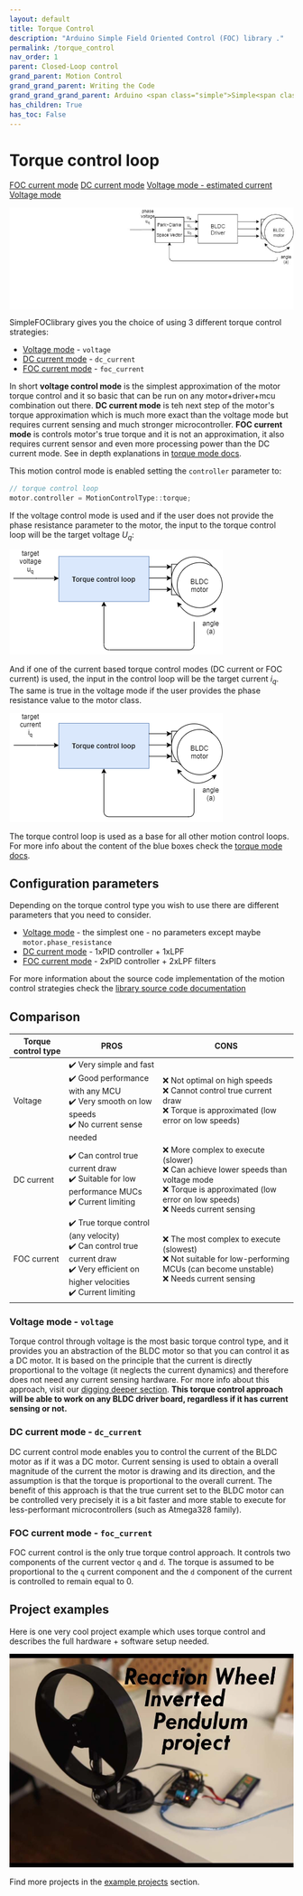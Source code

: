 ```yaml
---
layout: default
title: Torque Control
description: "Arduino Simple Field Oriented Control (FOC) library ."
permalink: /torque_control
nav_order: 1
parent: Closed-Loop control
grand_parent: Motion Control
grand_grand_parent: Writing the Code
grand_grand_grand_parent: Arduino <span class="simple">Simple<span class="foc">FOC</span>library</span>
has_children: True
has_toc: False
---
```


# Torque control loop


<script type="text/javascript">
    function show(id){
        Array.from(document.getElementsByClassName('gallery_img')).forEach(
        function(e){e.style.display = "none";});
        document.getElementById(id).style.display = "block";
        Array.from(document.getElementsByClassName("btn-primary")).forEach(
        function(e){e.classList.remove("btn-primary");});
        document.getElementById("btn-"+id).classList.add("btn-primary");
    }
</script>

<a href ="javascript:show(0);" id="btn-0" class="btn">FOC current mode</a>
<a href ="javascript:show(1);" id="btn-1" class="btn">DC current mode</a>
<a href ="javascript:show(2);" id="btn-2" class="btn">Voltage mode - estimated current</a>
<a href ="javascript:show(3);" id="btn-3" class="btn btn-primary">Voltage mode</a>

<img style="display:none" id="0" class="gallery_img" src="extras/Images/torque_modes_0000.jpg"/>
<img style="display:none" id="1" class="gallery_img" src="extras/Images/torque_modes_0001.jpg"/>
<img style="display:none" id="2" class="gallery_img" src="extras/Images/torque_modes_0002.jpg"/>
<img style="display:block" id="3"  class="gallery_img" src="extras/Images/torque_modes_0003.jpg"/>

<span class="simple">Simple<span class="foc">FOC</span>library</span> gives you the choice of using 3 different torque control strategies:
- [Voltage mode](voltage_torque_mode) - `voltage`
- [DC current mode](dc_current_torque_mode) - `dc_current`
- [FOC current mode](foc_current_torque_mode) - `foc_current`

In short **voltage control mode** is the simplest approximation of the motor torque control and it so basic that can be run on any motor+driver+mcu combination out there. **DC current mode** is teh next step of the motor's torque approximation which is much more exact than the voltage mode but requires current sensing and much stronger microcontroller. **FOC current mode** is controls motor's true torque and it is not an approximation, it also requires current sensor and even more processing power than the DC current mode. See in depth explanations in [torque mode docs](torque_control). 

This motion control mode is enabled setting the `controller` parameter to:
```cpp
// torque control loop
motor.controller = MotionControlType::torque;
```

If the voltage control mode is used and if the user does not provide the phase resistance parameter to the motor, the input to the torque control loop will be the target voltage <i>U<sub>q</sub></i>:

<a name="foc_image"></a><img src="extras/Images/torque_loop_v.png">

And if one of the current based torque control modes (DC current or FOC current) is used, the input in the control loop will be the target current <i>i<sub>q</sub></i>. The same is true in the voltage mode if the user provides the phase resistance value to the motor class. 

<a name="foc_image"></a><img src="extras/Images/torque_loop_i.png">

The torque control loop is used as a base for all other motion control loops.  For more info about the content of the blue boxes check the [torque mode docs](torque_control).

## Configuration parameters
Depending on the torque control type you wish to use there are different parameters that you need to consider. 
- [Voltage mode](voltage_torque_mode)  - the simplest one - no parameters except maybe `motor.phase_resistance`
- [DC current mode](dc_current_torque_mode) - 1xPID controller + 1xLPF
- [FOC current mode](foc_current_torque_mode) - 2xPID controller + 2xLPF filters 

For more information about the source code implementation of the motion control strategies check the [library source code documentation](motion_control_implementation)


## Comparison

Torque control type | PROS | CONS
----- | ----- | ------
Voltage  | ✔️ Very simple and fast <br>✔️ Good performance with any MCU <br> ✔️ Very smooth on low speeds<br> ✔️ No current sense needed   | ❌ Not optimal on high speeds <br> ❌ Cannot control true current draw <br> ❌ Torque is approximated (low error on low speeds)
DC current  | ✔️ Can control true current draw <br> ✔️ Suitable for low performance MUCs <br> ✔️ Current limiting  | ❌ More complex to execute  (slower) <br> ❌ Can achieve lower speeds than voltage mode <br>❌ Torque is approximated (low error on low speeds) <br> ❌ Needs current sensing
FOC current  | ✔️ True torque control (any velocity) <br> ✔️ Can control true current draw <br> ✔️ Very efficient on higher velocities <br> ✔️ Current limiting | ❌ The most complex to execute (slowest) <br> ❌ Not suitable for low-performing MCUs (can become unstable) <br> ❌ Needs current sensing

### Voltage mode - `voltage`
Torque control through voltage is the most basic torque control type, and it provides you an abstraction of the BLDC motor so that you can control it as a DC motor. It is based on the principle that the current is directly proportional to the voltage (it neglects the current dynamics) and therefore does not need any current sensing hardware.  For more info about this approach, visit our [digging deeper section](voltage_torque_control). **This torque control approach will be able to work on any BLDC driver board, regardless if it has current sensing or not.**

### DC current mode - `dc_current`
DC current control mode enables you to control the current of the BLDC motor as if it was a DC motor. Current sensing is used to obtain a overall magnitude of the current the motor is drawing and its direction, and the assumption is that the torque is proportional to the overall current. The benefit of this approach is that the true current set to the BLDC motor can be controlled very precisely it is a bit faster and more stable to execute for less-performant microcontrollers (such as Atmega328 family).

### FOC current mode - `foc_current`
FOC current control is the only true torque control approach. It controls two components of the current vector `q` and `d`. The torque is assumed to be proportional to the `q` current component and the `d` component of the current is controlled to remain equal to 0.

## Project examples
Here is one very cool project example which uses torque control and describes the full hardware + software setup needed.

<div class="image_icon width30">
    <a href="simplefoc_pendulum">
        <img src="extras/Images/foc_pendulum.jpg" >
        <i class="fa fa-external-link-square fa-2x"></i>
    </a>
</div>

Find more projects in the [example projects](examples) section.